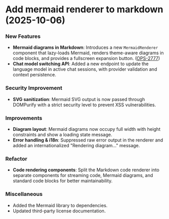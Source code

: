 # Add mermaid renderer to markdown (2025-10-06)

### New Features
- **Mermaid diagrams in Markdown**: Introduces a new `MermaidRenderer` component that lazy-loads Mermaid, renders theme-aware diagrams in code blocks, and provides a fullscreen expansion button. ([OPS-2777](https://linear.app/openops/issue/OPS-2777/add-mermaid-diagram-support-in-ai-chat))
- **Chat model switching API**: Added a new endpoint to update the language model in active chat sessions, with provider validation and context persistence.

### Security Improvement
- **SVG sanitization**: Mermaid SVG output is now passed through DOMPurify with a strict security level to prevent XSS vulnerabilities.

### Improvements
- **Diagram layout**: Mermaid diagrams now occupy full width with height constraints and show a loading state message.
- **Error handling & i18n**: Suppressed raw error output in the renderer and added an internationalized "Rendering diagram..." message.

### Refactor
- **Code rendering components**: Split the Markdown code renderer into separate components for streaming code, Mermaid diagrams, and standard code blocks for better maintainability.

### Miscellaneous
- Added the Mermaid library to dependencies.
- Updated third-party license documentation.
